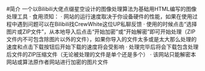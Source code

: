 #简介
一个以Bilibili大佬点缀星空设计的图像处理算法为基础用HTML编写的图像处理工具
· 食用须知：
· 网站的运行速度取决于你设备硬件的性能，如果在使用过程中遇到问题可以在Bilibili找CrewWhite这位UP私聊反馈
· 使用的时候点击“选择图片或ZIP文件”，从本地导入后点击“开始加密”或“开始解密”即可开始处理（ZIP文件内不可包含除图片以外的文件），如果你导入的文件太多或是太大那么处理的速度和点击下载按钮后开始下载的速度将会受影响
· 处理完毕后将会下载包含处理后文件的ZIP压缩文件（无论被处理的文件是单个还是多个）
· 该网站只能解密本网站或算法原作者网站进行加密的图片文件
